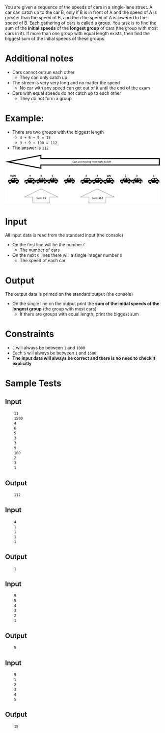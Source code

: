 You are given a sequence of the speeds of cars in a single-lane street.
A car can catch up to the car B, only if B is in front of A and the
speed of A is greater than the speed of B, and then the speed of A is
lowered to the speed of B. Each gathering of cars is called a group. You
task is to find the sum of the **initial speeds** of the **longest
group** of cars (the group with most cars in it). If more than one group
with equal length exists, then find the biggest sum of the initial
speeds of these groups.

# Additional notes

-   Cars cannot outrun each other
    -   They can only catch up
-   The streen is very very long and no matter the speed
    -   No car with any speed can get out of it until the end of the exam
-   Cars with equal speeds do not catch up to each other
    -   They do not form a group

# Example:

-   There are two groups with the biggest length
    -   `4 + 6 + 5 = 15`
    -   `3 + 9 + 100 = 112`
-   The answer is `112`

![speeds image](./Speeds.png)

# Input

All input data is read from the standard input (the console)

-   On the first line will be the number `C`
    -   The number of cars
-   On the next `C` lines there will a single integer number `S`
    -   The speed of each car

# Output

The output data is printed on the standard output (the console)

-   On the single line on the output print the **sum of the initial
    speeds of the longest group** (the group with most cars)
    -   If there are groups with equal length, print the biggest sum

# Constraints

-   `C` will always be between `1` and `1000`
-   Each `S` will always be between `1` and `1500`
-   **The input data will always be correct and there is no need to
    check it explicitly**

# Sample Tests

## Input
```
    11
    1500
    4
    6
    5
    3
    3
    9
    100
    2
    3
    1
```

## Output
```
    112
```

## Input
```
    4
    1
    1
    1
    1
```

## Output
```
    1
```

## Input
```
    5
    5
    4
    3
    2
    1
```

## Output
```
    5
```

## Input
```
    5
    1
    2
    3
    4
    5
```

## Output
```
    15
```   
